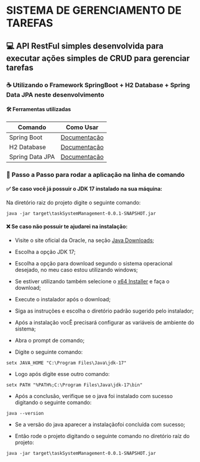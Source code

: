 
# SISTEMA DE GERENCIAMENTO DE TAREFAS
##  💻 API RestFul simples desenvolvida para executar ações simples de CRUD para gerenciar tarefas

### ☕ Utilizando o Framework SpringBoot + H2 Database + Spring Data JPA neste desenvolvimento

#### 🛠️ Ferramentas utilizadas

| Comando | Como Usar |
| ------- | --------- |
| Spring Boot | [Documentação](https://docs.spring.io/spring-framework/reference/overview.html) |
| H2 Database | [Documentação](https://www.h2database.com/html/tutorial.html) |
| Spring Data JPA | [Documentação](https://docs.spring.io/spring-framework/reference/data-access/orm/jpa.html#page-title) |


### 🔎 Passo a Passo para rodar a aplicação na linha de comando


#### ✅ Se caso você já possuir o JDK 17 instalado na sua máquina:

Na diretório raiz do projeto digite o seguinte comando:

```
java -jar target\taskSystemManagement-0.0.1-SNAPSHOT.jar
```

#### ❌ Se caso não possuir te ajudarei na instalação:

- Visite o site oficial da Oracle, na seção [Java Downloads](https://www.oracle.com/br/java/technologies/downloads/#java22);
- Escolha a opção JDK 17;
- Escolha a opção para download segundo o sistema operacional desejado, no meu caso estou utilizando windows;
- Se estiver utilizando também selecione o [x64 Installer](https://download.oracle.com/java/17/latest/jdk-17_windows-x64_bin.exe) e faça o download;
- Execute o instalador após o download;

- Siga as instruções e escolha o diretório padrão sugerido pelo instalador;

- Após a instalação vocÊ precisará configurar as variáveis de ambiente do sistema;

- Abra o prompt de comando;

- Digite o seguinte comando:
```
setx JAVA_HOME "C:\Program Files\Java\jdk-17"
```
- Logo após digite esse outro comando:
```
setx PATH "%PATH%;C:\Program Files\Java\jdk-17\bin"
```

- Após a conclusão, verifique se o java foi instalado com sucesso digitando o seguinte comando:
```
java --version
```

- Se a versão do java aparecer a instalaçãofoi concluída com sucesso;

- Então rode o projeto digitando o seguinte comando no diretório raíz do projeto:

```
java -jar target\taskSystemManagement-0.0.1-SNAPSHOT.jar
```
